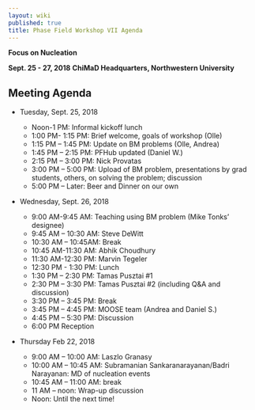 ```yaml
---
layout: wiki
published: true
title: Phase Field Workshop VII Agenda
---
```

**Focus on Nucleation**

**Sept. 25 - 27, 2018**
**ChiMaD Headquarters, Northwestern University**

## Meeting Agenda

 - Tuesday, Sept. 25, 2018
   - Noon-1 PM: Informal kickoff lunch
   - 1:00 PM- 1:15 PM: Brief welcome, goals of workshop (Olle)
   - 1:15 PM – 1:45 PM: Update on BM problems (Olle, Andrea)
   - 1:45 PM – 2:15 PM: PFHub updated (Daniel W.)
   - 2:15 PM – 3:00 PM: Nick Provatas
   - 3:00 PM – 5:00 PM: Upload of BM problem, presentations by grad students, others, on solving the problem; discussion
   - 5:00 PM – Later: Beer and Dinner on our own

 - Wednesday, Sept. 26, 2018
   - 9:00 AM-9:45 AM: Teaching using BM problem (Mike Tonks’ designee)
   - 9:45 AM – 10:30 AM: Steve DeWitt
   - 10:30 AM – 10:45AM: Break
   - 10:45 AM-11:30 AM: Abhik Choudhury  
   - 11:30 AM-12:30 PM: Marvin Tegeler
   - 12:30 PM - 1:30 PM: Lunch
   - 1:30 PM – 2:30 PM: Tamas Pusztai #1 
   - 2:30 PM – 3:30 PM: Tamas Pusztai #2 (including Q&A and discussion)
   - 3:30 PM – 3:45 PM: Break
   - 3:45 PM – 4:45 PM: MOOSE team (Andrea and Daniel S.)
   - 4:45 PM – 5:30 PM: Discussion
   - 6:00 PM        Reception

 - Thursday Feb 22, 2018
   - 9:00 AM – 10:00 AM: Laszlo Granasy
   - 10:00 AM – 10:45 AM: Subramanian Sankaranarayanan/Badri Narayanan: MD of nucleation events
   - 10:45 AM – 11:00 AM: break
   - 11 AM – noon: Wrap-up discussion
   - Noon: Until the next time!
